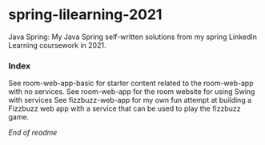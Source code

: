 # spring-lilearning-2021
Java Spring: My Java Spring self-written solutions from my spring LinkedIn Learning coursework in 2021. 

### Index
See room-web-app-basic for starter content related to the room-web-app with no services.
See room-web-app for the room website for using Swing with services
See fizzbuzz-web-app for my own fun attempt at building a Fizzbuzz web app with a service that can be used to play the fizzbuzz game. 

*End of readme*

